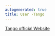 ```yaml
---
autogenerated: true
title: User ›Tango
---
```


[Tango official Website](http://biophysique.mnhn.fr/tango)
